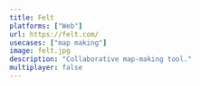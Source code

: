 ```yaml
---
title: Felt
platforms: ["Web"]
url: https://felt.com/
usecases: ["map making"]
image: felt.jpg
description: "Collaborative map-making tool."
multiplayer: false
---
```

